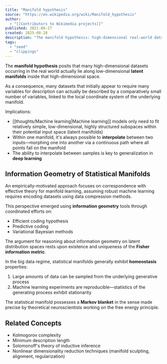 ```yaml
---
title: "Manifold hypothesis"
source: "https://en.wikipedia.org/wiki/Manifold_hypothesis"
author:
  - "[[Contributors to Wikimedia projects]]"
published: 2021-08-27
created: 2025-08-28
description: "The manifold hypothesis: high-dimensional real-world data lies on low-dimensional latent manifolds, enabling effective ML through interpolation."
tags:
  - "seed"
  - "clippings"
---
```


The **manifold hypothesis** posits that many high-dimensional datasets occurring in the real world actually lie along low-dimensional **latent manifolds** inside that high-dimensional space.

As a consequence, many datasets that initially appear to require many variables for description can actually be described by a comparatively small number of variables, linked to the local coordinate system of the underlying manifold.

Implications:

- [[thoughts/Machine learning|Machine learning]] models only need to fit relatively simple, low-dimensional, highly structured subspaces within their potential input space (latent manifolds)
- Within one manifold, it's always possible to **interpolate** between two inputs—morphing one into another via a continuous path where all points fall on the manifold
- The ability to interpolate between samples is key to generalization in **deep learning**

## Information Geometry of Statistical Manifolds

An empirically-motivated approach focuses on correspondence with effective theory for manifold learning, assuming robust machine learning requires encoding datasets using data compression methods.

This perspective emerged using **information geometry** tools through coordinated efforts on:

- Efficient coding hypothesis
- Predictive coding
- Variational Bayesian methods

The argument for reasoning about information geometry on latent distribution spaces rests upon existence and uniqueness of the **Fisher information metric**.

In the big data regime, statistical manifolds generally exhibit **homeostasis** properties:

1. Large amounts of data can be sampled from the underlying generative process
2. Machine learning experiments are reproducible—statistics of the generating process exhibit stationarity

The statistical manifold possesses a **Markov blanket** in the sense made precise by theoretical neuroscientists working on the free energy principle.

## Related Concepts

- Kolmogorov complexity
- Minimum description length
- Solomonoff's theory of inductive inference
- Nonlinear dimensionality reduction techniques (manifold sculpting, alignment, regularization)
